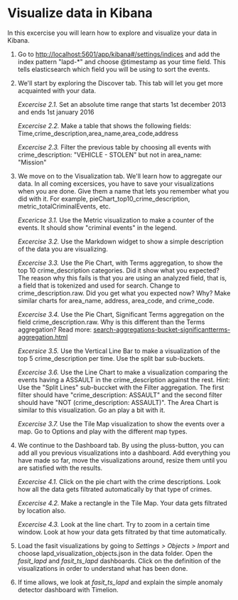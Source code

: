# Visualize data in Kibana

In this excercise you will learn how to explore and visualize your data in Kibana.

1. Go to [http://localhost:5601/app/kibana#/settings/indices](http://localhost:5601/app/kibana#/settings/indices) and add the index pattern "lapd-*" 
and choose @timestamp as your time field. This tells elasticsearch which field you will be using to 
sort the events.

2. We'll start by exploring the Discover tab. This tab will let you get more acquainted with your data.

	*Excercise 2.1.* Set an absolute time range that starts 1st december 2013 and ends 1st january 2016
	
	*Excercise 2.2.* Make a table that shows the following fields: Time,crime_description,area_name,area_code,address 

	*Excercise 2.3.* Filter the previous table by choosing all events with crime_description: "VEHICLE - STOLEN"
		but not in area_name: "Mission"

3. We move on to the Visualization tab. We'll learn how to aggregate our data. In all coming excersices, you have to save your visualizations when you are done. 
Give them a name that lets you remember what you did with it. For example, pieChart_top10_crime_description, metric_totalCriminalEvents, etc.

	*Excericse 3.1.* Use the Metric visualization to make a counter of the events. It should show "criminal events" in the legend. 

	*Excercise 3.2.* Use the Markdown widget to show a simple description of the data you are visualizing. 

	*Excercise 3.3.* Use the Pie Chart, with Terms aggregation, to show the top 10  crime_description categories.
		Did it show what you expected? The reason why this fails is that you are using an analyzed field, that is, a field that
		is tokenized and used for search. Change to crime_description.raw. Did you get what you expected now? Why?
		Make similar charts for area_name, address, area_code, and crime_code.

	*Excercise 3.4.* Use the Pie Chart, Significant Terms aggregation on the field crime_description.raw. Why is this different than the Terms aggregation?
	Read more: [search-aggregations-bucket-significantterms-aggregation.html](https://www.elastic.co/guide/en/elasticsearch/reference/current/search-aggregations-bucket-significantterms-aggregation.html)

	*Excersice 3.5.* Use the Vertical Line Bar to make a visualization of the top 5 crime_description per time. Use the split bar sub-buckets.

	*Excercise 3.6.* Use the Line Chart to make a visualization comparing the events having a ASSAULT in the crime_description against the rest.
	Hint: Use the "Split Lines" sub-buccket with the Filter aggregation. The first filter should have "crime_description: ASSAULT" and the second
	filter should have "NOT (crime_description: ASSAULT)".
	The Area Chart is similar to this visualization. Go an play a bit with it.
	
	*Excercise 3.7.* Use the Tile Map visualization to show the events over a map. Go to Options and play with the different map types.

4.  We continue to the Dashboard tab. By using the pluss-button, you can add all you previous visualizations into a dashboard. Add everything you have made so far,
move the visualizations around, resize them until you are satisfied with the results.

	*Excercise 4.1.* Click on the pie chart with the crime descriptions. Look how all the data gets filtrated automatically by that type of crimes.

	*Excercise 4.2.* Make a rectangle in the Tile Map. Your data gets filtrated by location also.

	*Excercise 4.3.* Look at the line chart. Try to zoom in a certain time window. Look at how your data gets filtrated by that time automatically.

5. Load the fasit visualizations by going to *Settings > Objects > Import* and choose lapd_visualization_objects.json in the data folder. Open the *fasit_lapd* and *fasit_ts_lapd* dashboards. 
Click on the definition of the visualizations in order to understand what has been done.

6. If time allows, we look at *fasit_ts_lapd* and explain the simple anomaly detector dashboard with Timelion.